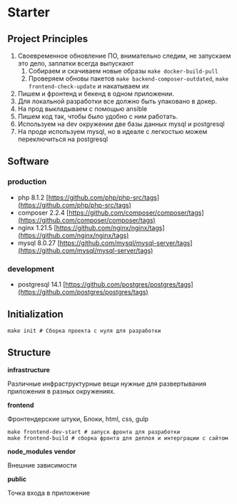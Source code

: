 # Starter

## Project Principles

1. Своевременное обновление ПО, внимательно следим, не запускаем это дело, заплатки всегда выпускают
   1. Собираем и скачиваем новые образы `make docker-build-pull`
   2. Проверяем обновы пакетов `make backend-composer-outdated`, `make frontend-check-update` и накатываем их
2. Пишем и фронтенд и бекенд в одном приложении.
3. Для локальной разработки все должно быть упаковано в докер.
4. На прод выкладываем с помощью ansible
5. Пишем код так, чтобы было удобно с ним работать.
6. Используем на dev окружении две базы данных mysql и postgresql
7. На проде используем mysql, но в идеале с легкостью можем переключиться на postgresql

## Software

### production

- php 8.1.2 [https://github.com/php/php-src/tags](https://github.com/php/php-src/tags)
- composer 2.2.4 [https://github.com/composer/composer/tags](https://github.com/composer/composer/tags)
- nginx 1.21.5 [https://github.com/nginx/nginx/tags](https://github.com/nginx/nginx/tags)
- mysql 8.0.27 [https://github.com/mysql/mysql-server/tags](https://github.com/mysql/mysql-server/tags)

### development

- postgresql 14.1 [https://github.com/postgres/postgres/tags](https://github.com/postgres/postgres/tags)

## Initialization

```shell
make init # Сборка проекта с нуля для разработки
```

## Structure

**infrastructure**

Различные инфраструктурные вещи нужные для развертывания приложения в разных окружениях.

**frontend**

Фронтендерские штуки, Блоки, html, css, gulp

```shell
make frontend-dev-start # запуск фронта для разработки
make frontend-build # сборка фронта для деплоя и интерграции с сайтом
```

**node_modules**
**vendor**

Внешние зависимости

**public**

Точка входа в приложение

